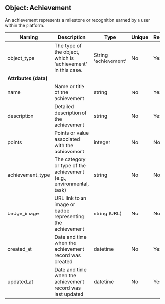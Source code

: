 ## Object: Achievement

An achievement represents a milestone or recognition earned by a user within the platform.

| Naming            | Description                                                        | Type                | Unique | Required |
|-------------------|--------------------------------------------------------------------|---------------------|--------|----------|
| object_type       | The type of the object, which is 'achievement' in this case.       | String 'achievement'| No     | Yes      |
| **Attributes (data)** |                                                             |                     |        |          |
| name              | Name or title of the achievement                                    | string              | No     | Yes      |
| description       | Detailed description of the achievement                            | string              | No     | Yes      |
| points            | Points or value associated with the achievement                    | integer             | No     | No       |
| achievement_type  | The category or type of the achievement (e.g., environmental, task) | string              | No     | No       |
| badge_image       | URL link to an image or badge representing the achievement         | string (URL)        | No     | No       |
| created_at        | Date and time when the achievement record was created              | datetime            | No     | Yes      |
| updated_at        | Date and time when the achievement record was last updated        | datetime            | No     | Yes      |